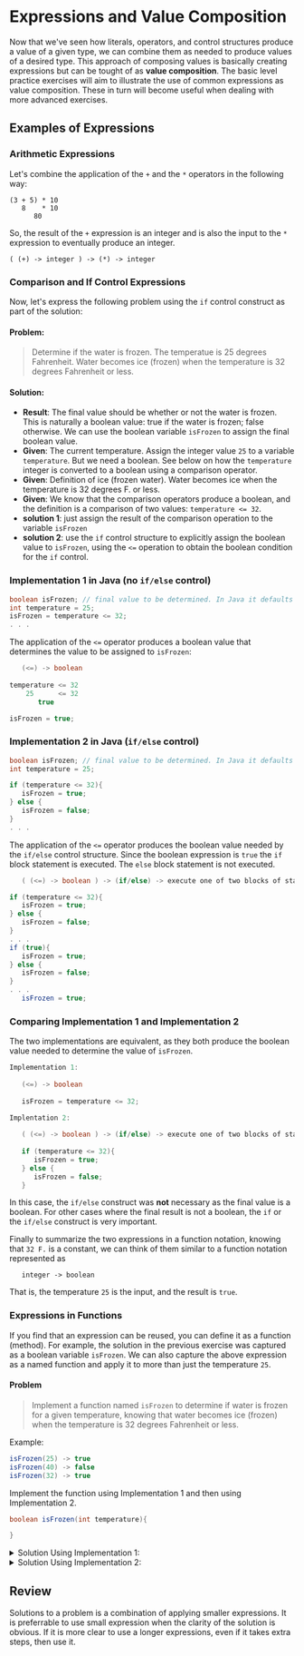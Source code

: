 
# Expressions and Value Composition 

Now that we've seen how literals, operators, and control structures produce a value of a given type, we can combine them as needed to produce values of a desired type.  This approach of composing values is basically creating expressions but can be tought of as **value composition**.  The basic level practice exercises will aim to illustrate the use of common expressions as value composition.  These in turn will become useful when dealing with more advanced exercises.

## Examples of Expressions
### Arithmetic Expressions

Let's combine the application of the `+` and the `*` operators in the following way:

```
(3 + 5) * 10 
   8    * 10
      80
```

So, the result of the `+` expression is an integer and is also the input to the `*` expression to eventually produce an integer.

```
( (+) -> integer ) -> (*) -> integer
```

### Comparison and If Control Expressions

Now, let's express the following problem using the `if` control construct as part of the solution:

#### Problem:
> Determine if the water is frozen.  The temperatue is 25 degrees Fahrenheit.  Water becomes ice (frozen) when the temperature is 32 degrees Fahrenheit or less.

#### Solution:
- **Result**: The final value should be whether or not the water is frozen.  This is naturally a boolean value: true if the water is frozen; false otherwise.  We can use the boolean variable `isFrozen` to assign the final boolean value.
- **Given**: The current temperature.  Assign the integer value `25` to a variable `temperature`.  But we need a boolean.  See below on how the `temperature` integer is converted to a boolean using a comparison operator.
- **Given**: Definition of ice (frozen water).  Water becomes ice when the temperature is 32 degrees F. or less.  
- **Given**: We know that the comparison operators produce a boolean, and the definition is a comparison of two values:  `temperature <= 32`. 
- **solution 1**: just assign the result of the comparison operation to the variable `isFrozen`
- **solution 2**: use the `if` control structure to explicitly assign the boolean value to `isFrozen`, using the `<=` operation to obtain the boolean condition for the `if` control.

### Implementation 1 in Java (no `if/else` control)
```java
boolean isFrozen; // final value to be determined. In Java it defaults to false.
int temperature = 25;
isFrozen = temperature <= 32;
. . .
```

The application of the `<=` operator produces a boolean value that determines the value to be assigned to `isFrozen`: 

```java
   (<=) -> boolean
   
temperature <= 32  
    25      <= 32
       true

isFrozen = true;
```

### Implementation 2 in Java (`if/else` control)
```java
boolean isFrozen; // final value to be determined. In Java it defaults to false.
int temperature = 25;

if (temperature <= 32){
   isFrozen = true; 
} else {
   isFrozen = false;
}
. . .
```

The application of the `<=` operator produces the boolean value needed by the `if/else` control structure.  Since the boolean expression is `true` the `if` block statement is executed.  The `else` block statement is not executed.

```java
   ( (<=) -> boolean ) -> (if/else) -> execute one of two blocks of statements

if (temperature <= 32){
   isFrozen = true; 
} else {
   isFrozen = false;
}
. . .
if (true){
   isFrozen = true; 
} else {
   isFrozen = false;
}
. . .
   isFrozen = true; 
```

### Comparing Implementation 1 and Implementation 2

The two implementations are equivalent, as they both produce the boolean value needed to determine the value of `isFrozen`.

```java
Implementation 1:
   
   (<=) -> boolean
   
   isFrozen = temperature <= 32;
   
Implentation 2:

   ( (<=) -> boolean ) -> (if/else) -> execute one of two blocks of statements
   
   if (temperature <= 32){
      isFrozen = true; 
   } else {
      isFrozen = false;
   }
```

In this case, the `if/else` construct was **not** necessary as the final value is a boolean.  For other cases where the final result is not a boolean, the `if` or the `if/else` construct is very important.

Finally to summarize the two expressions in a function notation, knowing that `32 F.` is a constant,  we can think of them similar to a function notation represented as

```
   integer -> boolean
```

That is, the temperature `25` is the input, and the result is `true`.

### Expressions in Functions

If you find that an expression can be reused, you can define it as a function (method).  For example, the solution in the previous exercise was captured as a boolean variable `isFrozen`.  We can also capture the above expression as a named function and apply it to more than just the temperature `25`.

#### Problem
> Implement a function named `isFrozen` to determine if water is frozen for a given temperature, knowing that water becomes ice (frozen) when the temperature is 32 degrees Fahrenheit or less.

Example:
```java
isFrozen(25) -> true
isFrozen(40) -> false
isFrozen(32) -> true
```

Implement the function using Implementation 1 and then using Implementation 2.

```java
boolean isFrozen(int temperature){

}
```
<details>
<summary>Solution Using Implementation 1:</summary>
<pre><code>
boolean isFrozen(int temperature){
   return temperature <= 32;
}
</code></pre>
</details>

<details>
<summary>Solution Using Implementation 2:</summary>
<pre><code>
boolean isFrozen(int temperature){
   if (temperature <= 32){
      return true;
   } else {
      return false;
   }
}
</code></pre>
</details>

## Review
Solutions to a problem is a combination of applying smaller expressions.  It is preferrable to use small expression when the clarity of the solution is obvious.  If it is more clear to use a longer expressions, even if it takes extra steps, then use it. 
 

